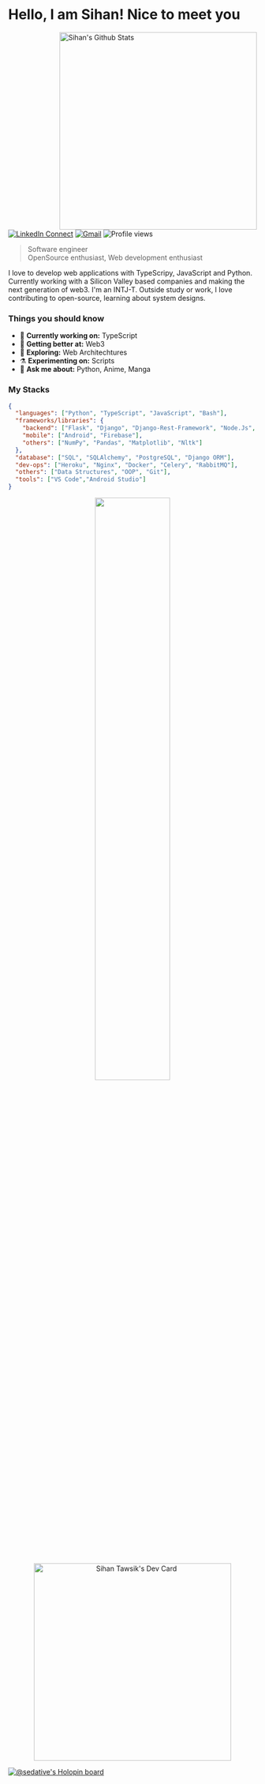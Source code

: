 # Hello, I am Sihan! Nice to meet you

[<img align="right" width="400" src="https://github-readme-stats.vercel.app/api?username=cinder-star&&show_icons=true&theme=outrun&count_private=true" alt="Sihan's Github Stats"/>](https://github.com/cinder-star)

[![LinkedIn Connect](https://img.shields.io/badge/%20-Connect-black?color=222244&labelColor=000000&logo=linkedin&logoColor=f5f7fe)](https://www.linkedin.com/in/sihan-tawsik/)
[![Gmail](https://img.shields.io/badge/%20-Send%20Mail-black?color=222244&labelColor=000000&logo=gmail&logoColor=f5f7fe)](mailto:sihantawsik@gmail.com?subject=From%20GitHub&&body=Hi,%20there.%20Found%20you%20on%20GitHub!%20Let's%20talk%20about...)
![Profile views](https://gpvc.arturio.dev/cinder-star)
> Software engineer <br/>
> OpenSource enthusiast, Web development enthusiast

I love to develop web applications with TypeScripy, JavaScript and Python. Currently working with a Silicon Valley based companies and making the next generation of web3. I'm an INTJ-T. Outside study or work, I love contributing to open-source, learning about system designs.

### Things you should know

- 🔭 <b>Currently working on:</b> TypeScript
- 🌱 <b>Getting better at:</b> Web3
- 🤔 <b>Exploring:</b> Web Architechtures
- ⚗️ <b>Experimenting on:</b> Scripts
- 💬 <b>Ask me about:</b> Python, Anime, Manga

### My Stacks

```json
{
  "languages": ["Python", "TypeScript", "JavaScript", "Bash"],
  "frameworks/libraries": {
    "backend": ["Flask", "Django", "Django-Rest-Framework", "Node.Js", "Express", "FastApi"],
    "mobile": ["Android", "Firebase"],
    "others": ["NumPy", "Pandas", "Matplotlib", "Nltk"]
  },
  "database": ["SQL", "SQLAlchemy", "PostgreSQL", "Django ORM"],
  "dev-ops": ["Heroku", "Nginx", "Docker", "Celery", "RabbitMQ"],
  "others": ["Data Structures", "OOP", "Git"],
  "tools": ["VS Code","Android Studio"]
}
```

<p align="center">
   <img align="center" src="https://github-readme-streak-stats.herokuapp.com/?user=cinder-star&hide_border=false&theme=react&background=0d1117" width="55%" />
</p>
<p align="center">
<a href="https://app.daily.dev/Sedative"><img align="center" src="https://api.daily.dev/devcards/7a2b9aa625ef46e3b080cd0d24e74b8c.png?r=hd3" width="400" alt="Sihan Tawsik's Dev Card"/></a>
</p>

[![@sedative's Holopin board](https://holopin.me/sedative)](https://holopin.io/@sedative)
